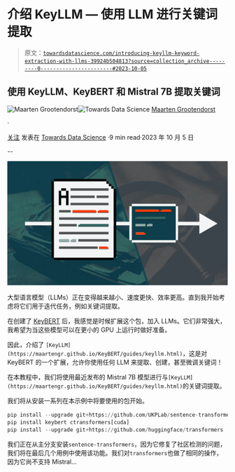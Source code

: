# 介绍 KeyLLM — 使用 LLM 进行关键词提取

> 原文：[`towardsdatascience.com/introducing-keyllm-keyword-extraction-with-llms-39924b504813?source=collection_archive---------0-----------------------#2023-10-05`](https://towardsdatascience.com/introducing-keyllm-keyword-extraction-with-llms-39924b504813?source=collection_archive---------0-----------------------#2023-10-05)

## 使用 KeyLLM、KeyBERT 和 Mistral 7B 提取关键词

[](https://medium.com/@maartengrootendorst?source=post_page-----39924b504813--------------------------------)![Maarten Grootendorst](https://medium.com/@maartengrootendorst?source=post_page-----39924b504813--------------------------------)[](https://towardsdatascience.com/?source=post_page-----39924b504813--------------------------------)![Towards Data Science](https://towardsdatascience.com/?source=post_page-----39924b504813--------------------------------) [Maarten Grootendorst](https://medium.com/@maartengrootendorst?source=post_page-----39924b504813--------------------------------)

·

[关注](https://medium.com/m/signin?actionUrl=https%3A%2F%2Fmedium.com%2F_%2Fsubscribe%2Fuser%2F22405c3b2875&operation=register&redirect=https%3A%2F%2Ftowardsdatascience.com%2Fintroducing-keyllm-keyword-extraction-with-llms-39924b504813&user=Maarten+Grootendorst&userId=22405c3b2875&source=post_page-22405c3b2875----39924b504813---------------------post_header-----------) 发表在 [Towards Data Science](https://towardsdatascience.com/?source=post_page-----39924b504813--------------------------------) ·9 min read·2023 年 10 月 5 日[](https://medium.com/m/signin?actionUrl=https%3A%2F%2Fmedium.com%2F_%2Fvote%2Ftowards-data-science%2F39924b504813&operation=register&redirect=https%3A%2F%2Ftowardsdatascience.com%2Fintroducing-keyllm-keyword-extraction-with-llms-39924b504813&user=Maarten+Grootendorst&userId=22405c3b2875&source=-----39924b504813---------------------clap_footer-----------)

--

[](https://medium.com/m/signin?actionUrl=https%3A%2F%2Fmedium.com%2F_%2Fbookmark%2Fp%2F39924b504813&operation=register&redirect=https%3A%2F%2Ftowardsdatascience.com%2Fintroducing-keyllm-keyword-extraction-with-llms-39924b504813&source=-----39924b504813---------------------bookmark_footer-----------)![](img/47514c37ae551ce79a535285a4d4488a.png)

大型语言模型（LLMs）正在变得越来越小、速度更快、效率更高。直到我开始考虑将它们用于迭代任务，例如关键词提取。

在创建了 [KeyBERT](https://github.com/MaartenGr/KeyBERT) 后，我感觉是时候扩展这个包，加入 LLMs。它们非常强大，我希望为当这些模型可以在更小的 GPU 上运行时做好准备。

因此，介绍了 `[KeyLLM](https://maartengr.github.io/KeyBERT/guides/keyllm.html)`，这是对 KeyBERT 的一个扩展，允许你使用任何 LLM 来提取、创建，甚至微调关键词！

在本教程中，我们将使用最近发布的 Mistral 7B 模型进行与`[KeyLLM](https://maartengr.github.io/KeyBERT/guides/keyllm.html)`的关键词提取。

我们将从安装一系列在本示例中将要使用的包开始。

```py
pip install --upgrade git+https://github.com/UKPLab/sentence-transformers
pip install keybert ctransformers[cuda]
pip install --upgrade git+https://github.com/huggingface/transformers
```

我们正在从主分支安装`sentence-transformers`，因为它修复了社区检测的问题，我们将在最后几个用例中使用该功能。我们对`transformers`也做了相同的操作，因为它尚不支持 Mistral…
